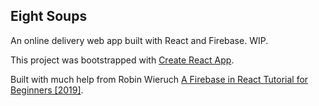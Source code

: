 ## Eight Soups

An online delivery web app built with React and Firebase. WIP.

This project was bootstrapped with [Create React App](https://github.com/facebook/create-react-app).

Built with much help from Robin Wieruch [A Firebase in React Tutorial for Beginners [2019]](https://www.robinwieruch.de/complete-firebase-authentication-react-tutorial).